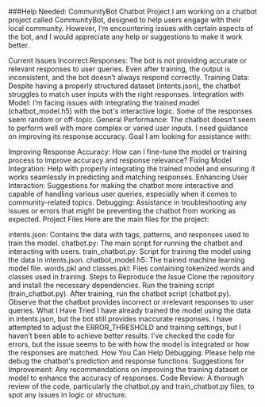 ###Help Needed: CommunityBot Chatbot Project
I am working on a chatbot project called CommunityBot, designed to help users engage with their local community. However, I’m encountering issues with certain aspects of the bot, and I would appreciate any help or suggestions to make it work better.

Current Issues
Incorrect Responses: The bot is not providing accurate or relevant responses to user queries. Even after training, the output is inconsistent, and the bot doesn’t always respond correctly.
Training Data: Despite having a properly structured dataset (intents.json), the chatbot struggles to match user inputs with the right responses.
Integration with Model: I’m facing issues with integrating the trained model (chatbot_model.h5) with the bot's interactive logic. Some of the responses seem random or off-topic.
General Performance: The chatbot doesn’t seem to perform well with more complex or varied user inputs. I need guidance on improving its response accuracy.
Goal
I am looking for assistance with:

Improving Response Accuracy: How can I fine-tune the model or training process to improve accuracy and response relevance?
Fixing Model Integration: Help with properly integrating the trained model and ensuring it works seamlessly in predicting and matching responses.
Enhancing User Interaction: Suggestions for making the chatbot more interactive and capable of handling various user queries, especially when it comes to community-related topics.
Debugging: Assistance in troubleshooting any issues or errors that might be preventing the chatbot from working as expected.
Project Files
Here are the main files for the project:

intents.json: Contains the data with tags, patterns, and responses used to train the model.
chatbot.py: The main script for running the chatbot and interacting with users.
train_chatbot.py: Script for training the model using the data in intents.json.
chatbot_model.h5: The trained machine learning model file.
words.pkl and classes.pkl: Files containing tokenized words and classes used in training.
Steps to Reproduce the Issue
Clone the repository and install the necessary dependencies.
Run the training script (train_chatbot.py).
After training, run the chatbot script (chatbot.py).
Observe that the chatbot provides incorrect or irrelevant responses to user queries.
What I Have Tried
I have already trained the model using the data in intents.json, but the bot still provides inaccurate responses.
I have attempted to adjust the ERROR_THRESHOLD and training settings, but I haven’t been able to achieve better results.
I’ve checked the code for errors, but the issue seems to be with how the model is integrated or how the responses are matched.
How You Can Help
Debugging: Please help me debug the chatbot's prediction and response functions.
Suggestions for Improvement: Any recommendations on improving the training dataset or model to enhance the accuracy of responses.
Code Review: A thorough review of the code, particularly the chatbot.py and train_chatbot.py files, to spot any issues in logic or structure.
